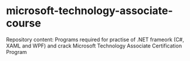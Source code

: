 # microsoft-technology-associate-course
Repository content: Programs required for practise of .NET frameork (C#, XAML and WPF) and crack Microsoft Technology Associate Certification Program
